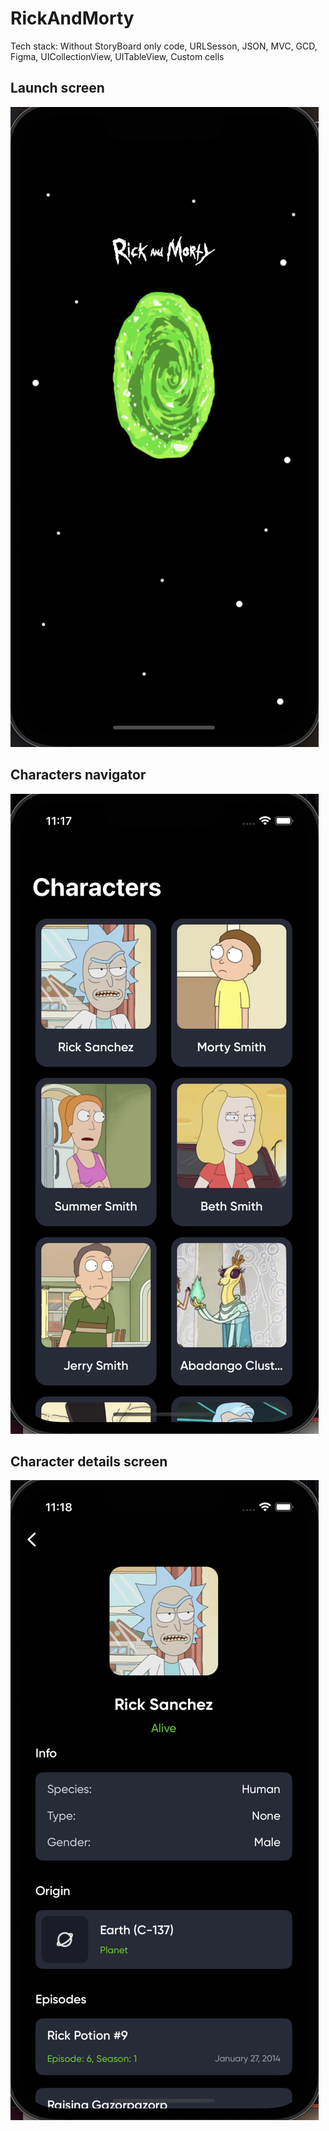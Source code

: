 # RickAndMorty
Tech stack: Without StoryBoard only code, URLSesson, JSON, MVC, GCD, Figma, UICollectionView, UITableView, Custom cells

## Launch screen
![Иллюстрация к проекту](https://github.com/Quasaryy/RickAndMorty/blob/main/1.png)

## Characters navigator
![Иллюстрация к проекту](https://github.com/Quasaryy/RickAndMorty/blob/main/2.png)

## Character details screen
![Иллюстрация к проекту](https://github.com/Quasaryy/RickAndMorty/blob/main/3.png)
